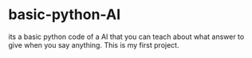 # basic-python-AI
its a basic python code of a AI that you can teach about what answer to give when you say anything. This is my first project.
